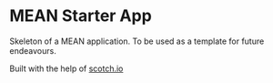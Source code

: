MEAN Starter App
================

Skeleton of a MEAN application.  To be used as a template for future endeavours.

Built with the help of [scotch.io](http://scotch.io/bar-talk/setting-up-a-mean-stack-single-page-application)
